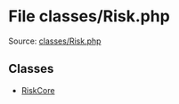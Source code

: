 File classes/Risk.php
=========

Source: [classes/Risk.php](https://github.com/PrestaShop/PrestaShop/blob/1.6.1.2/classes/Risk.php)


Classes
-------

* [RiskCore](class.RiskCore.md)

